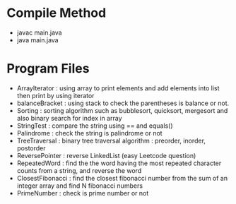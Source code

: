 # Compile Method
- javac main.java
- java main.java

# Program Files
- ArrayIterator : using array to print elements and add elements into list then print by using iterator
- balanceBracket : using stack to check the parentheses is balance or not.
- Sorting : sorting algorithm such as bubblesort, quicksort, mergesort and also binary search for index in array
- StringTest : compare the string using == and equals()
- Palindrome : check the string is palindrome or not
- TreeTraversal : binary tree traversal algorithm : preorder, inorder, postorder
- ReversePointer : reverse LinkedList (easy Leetcode question) 
- RepeatedWord : find the the word having the most repeated character counts from a string, and reverse the word
- ClosestFibonacci : find the closest fibonacci number from the sum of an integer array and find N fibonacci numbers
- PrimeNumber : check is prime number or not